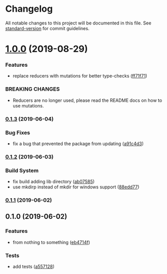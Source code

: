 # Changelog

All notable changes to this project will be documented in this file. See [standard-version](https://github.com/conventional-changelog/standard-version) for commit guidelines.

# [1.0.0](https://github.com/QingqiShi/react-lit-store/compare/v0.1.3...v1.0.0) (2019-08-29)

### Features

- replace reducers with mutations for better type-checks ([ff71f71](https://github.com/QingqiShi/react-lit-store/commit/ff71f71))

### BREAKING CHANGES

- Reducers are no longer used, please read the README docs on how to use mutations.

### [0.1.3](https://github.com/QingqiShi/react-lit-store/compare/v0.1.2...v0.1.3) (2019-06-04)

### Bug Fixes

- fix a bug that prevented the package from updating ([a91c4d3](https://github.com/QingqiShi/react-lit-store/commit/a91c4d3))

### [0.1.2](https://github.com/QingqiShi/react-lit-store/compare/v0.1.1...v0.1.2) (2019-06-03)

### Build System

- fix build adding lib directory ([ab07585](https://github.com/QingqiShi/react-lit-store/commit/ab07585))
- use mkdirp instead of mkdir for windows support ([88edd77](https://github.com/QingqiShi/react-lit-store/commit/88edd77))

### [0.1.1](https://github.com/QingqiShi/react-lit-store/compare/v0.1.0...v0.1.1) (2019-06-02)

## 0.1.0 (2019-06-02)

### Features

- from nothing to something ([eb4714f](https://github.com/QingqiShi/react-lit-store/commit/eb4714f))

### Tests

- add tests ([a557128](https://github.com/QingqiShi/react-lit-store/commit/a557128))
